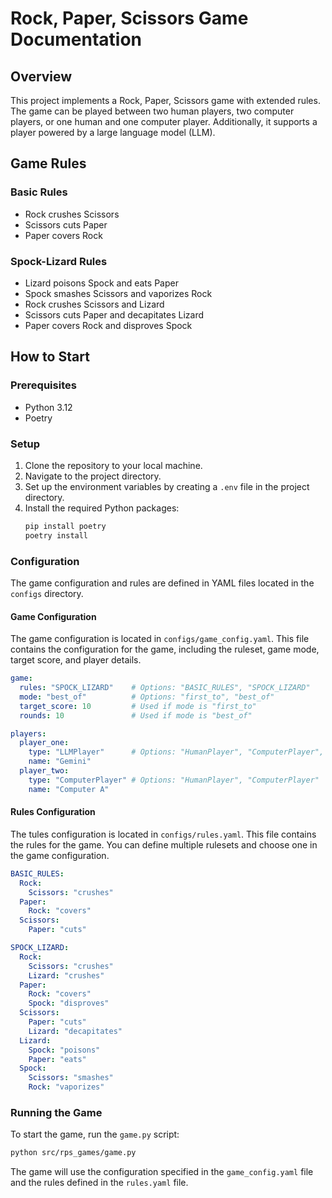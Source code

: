 # Rock, Paper, Scissors Game Documentation

## Overview

This project implements a Rock, Paper, Scissors game with extended rules. The game can be played between two human players, two computer players, or one human and one computer player. Additionally, it supports a player powered by a large language model (LLM).

## Game Rules

### Basic Rules

- Rock crushes Scissors
- Scissors cuts Paper
- Paper covers Rock

### Spock-Lizard Rules

- Lizard poisons Spock and eats Paper
- Spock smashes Scissors and vaporizes Rock
- Rock crushes Scissors and Lizard
- Scissors cuts Paper and decapitates Lizard
- Paper covers Rock and disproves Spock

## How to Start

### Prerequisites

- Python 3.12
- Poetry

### Setup

1. Clone the repository to your local machine.
2. Navigate to the project directory.
3. Set up the environment variables by creating a `.env` file in the project directory.
4. Install the required Python packages:
   ```sh
   pip install poetry
   poetry install
   ```

### Configuration

The game configuration and rules are defined in YAML files located in the `configs` directory.

#### Game Configuration

The game configuration is located in `configs/game_config.yaml`. This file contains the configuration for the game, including the ruleset, game mode, target score, and player details.

```yaml
game:
  rules: "SPOCK_LIZARD"    # Options: "BASIC_RULES", "SPOCK_LIZARD"
  mode: "best_of"          # Options: "first_to", "best_of"
  target_score: 10         # Used if mode is "first_to"
  rounds: 10               # Used if mode is "best_of"

players:
  player_one:
    type: "LLMPlayer"      # Options: "HumanPlayer", "ComputerPlayer", "LLMPlayer"
    name: "Gemini"
  player_two:
    type: "ComputerPlayer" # Options: "HumanPlayer", "ComputerPlayer"
    name: "Computer A"
```

#### Rules Configuration

The tules configuration is located in `configs/rules.yaml`. This file contains the rules for the game. You can define multiple rulesets and choose one in the game configuration.

```yaml
BASIC_RULES:
  Rock:
    Scissors: "crushes"
  Paper:
    Rock: "covers"
  Scissors:
    Paper: "cuts"

SPOCK_LIZARD:
  Rock:
    Scissors: "crushes"
    Lizard: "crushes"
  Paper:
    Rock: "covers"
    Spock: "disproves"
  Scissors:
    Paper: "cuts"
    Lizard: "decapitates"
  Lizard:
    Spock: "poisons"
    Paper: "eats"
  Spock:
    Scissors: "smashes"
    Rock: "vaporizes"
```

### Running the Game

To start the game, run the `game.py` script:

```sh
python src/rps_games/game.py
```

The game will use the configuration specified in the `game_config.yaml` file and the rules defined in the `rules.yaml` file.

